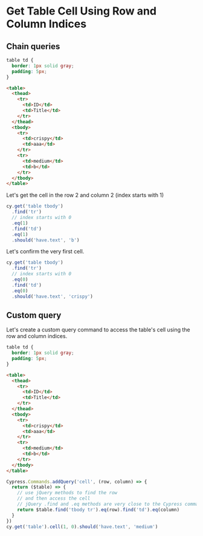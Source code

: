 # Get Table Cell Using Row and Column Indices

## Chain queries

<!-- fiddle Get the cell element using row and column -->

```css
table td {
  border: 1px solid gray;
  padding: 5px;
}
```

```html hide
<table>
  <thead>
    <tr>
      <td>ID</td>
      <td>Title</td>
    </tr>
  </thead>
  <tbody>
    <tr>
      <td>crispy</td>
      <td>aaa</td>
    </tr>
    <tr>
      <td>medium</td>
      <td>b</td>
    </tr>
  </tbody>
</table>
```

Let's get the cell in the row 2 and column 2 (index starts with 1)

```js
cy.get('table tbody')
  .find('tr')
  // index starts with 0
  .eq(1)
  .find('td')
  .eq(1)
  .should('have.text', 'b')
```

Let's confirm the very first cell.

```js
cy.get('table tbody')
  .find('tr')
  // index starts with 0
  .eq(0)
  .find('td')
  .eq(0)
  .should('have.text', 'crispy')
```

<!-- fiddle-end -->

## Custom query

Let's create a custom query command to access the table's cell using the row and column indices.

<!-- fiddle Get the cell using a custom query -->

```css
table td {
  border: 1px solid gray;
  padding: 5px;
}
```

```html hide
<table>
  <thead>
    <tr>
      <td>ID</td>
      <td>Title</td>
    </tr>
  </thead>
  <tbody>
    <tr>
      <td>crispy</td>
      <td>aaa</td>
    </tr>
    <tr>
      <td>medium</td>
      <td>b</td>
    </tr>
  </tbody>
</table>
```

```js
Cypress.Commands.addQuery('cell', (row, column) => {
  return ($table) => {
    // use jQuery methods to find the row
    // and then access the cell
    // jQuery .find and .eq methods are very close to the Cypress commands
    return $table.find('tbody tr').eq(row).find('td').eq(column)
  }
})
cy.get('table').cell(1, 0).should('have.text', 'medium')
```

<!-- fiddle-end -->
